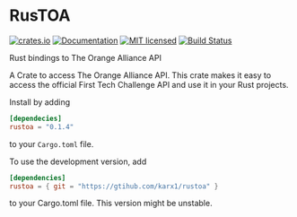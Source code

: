 # RusTOA


[![crates.io](https://img.shields.io/crates/v/rustoa.svg)](https://crates.io/crates/rustoa)
[![Documentation](https://docs.rs/rustoa/badge.svg)](https://docs.rs/rustoa)
[![MIT licensed](https://img.shields.io/crates/l/rustoa.svg)](./LICENSE.md)
[![Build Status](https://travis-ci.com/karx1/rustoa.svg?branch=master)](https://travis-ci.com/karx1/rustoa)

Rust bindings to The Orange Alliance API

A Crate to access The Orange Alliance API. This crate makes it easy to access the official First Tech Challenge API and use it in your Rust projects.

Install by adding
```toml
[dependecies]
rustoa = "0.1.4"
```

to your `Cargo.toml` file.

To use the development version, add
```toml
[dependencies]
rustoa = { git = "https://gtihub.com/karx1/rustoa" }
```

to your Cargo.toml file. This version might be unstable.
